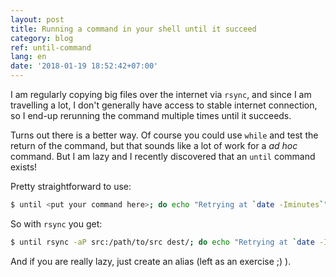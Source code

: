```yaml
---
layout: post
title: Running a command in your shell until it succeed
category: blog
ref: until-command
lang: en
date: '2018-01-19 18:52:42+07:00'
---
```


I am regularly copying big files over the internet via `rsync`, and since I am
travelling a lot, I don't generally have access to stable internet connection,
so I end-up rerunning the command multiple times until it succeeds.

Turns out there is a better way. Of course you could use `while` and test the
return of the command, but that sounds like a lot of work for a *ad hoc*
command. But I am lazy and I recently discovered that an `until` command exists!

Pretty straightforward to use:
```bash
$ until <put your command here>; do echo "Retrying at `date -Iminutes`"; done
```

So with `rsync` you get:
```bash
$ until rsync -aP src:/path/to/src dest/; do echo "Retrying at `date -Iminutes`"; done
```

And if you are really lazy, just create an alias (left as an exercise ;) ).

